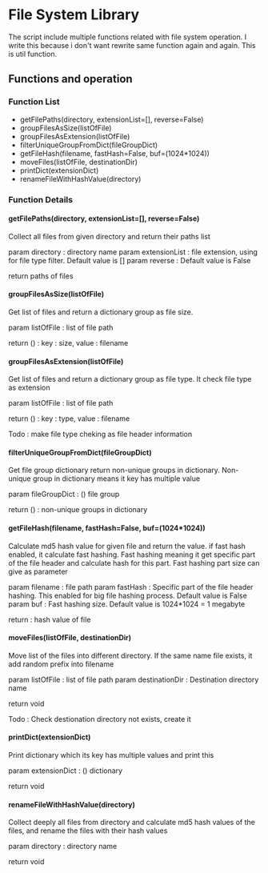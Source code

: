 # File System Library

The script include multiple functions related with file system operation. I write this because i don't want rewrite same function again and again. This is util function.

## Functions and operation
### Function List
* getFilePaths(directory, extensionList=[], reverse=False)
* groupFilesAsSize(listOfFile)
* groupFilesAsExtension(listOfFile)
* filterUniqueGroupFromDict(fileGroupDict)
* getFileHash(filename, fastHash=False, buf=(1024*1024))
* moveFiles(listOfFile, destinationDir)
* printDict(extensionDict)
* renameFileWithHashValue(directory)

### Function Details

#### getFilePaths(directory, extensionList=[], reverse=False)

Collect all files from given directory and return their paths list
 
param directory : <string> directory name
param extensionList : <string> file extension, using for file type filter. Default value is []
param reverse : <boolean> Default value is False

return <list> paths of files


#### groupFilesAsSize(listOfFile)
Get list of files and return a dictionary group as file size.
 
param listOfFile : <list> list of file path

return <dict> (<key><value>) : key : size, value : filename

#### groupFilesAsExtension(listOfFile)
Get list of files and return a dictionary group as file type. It check file type as extension

param listOfFile : <list> list of file path

return <dict> (<key><value>) : key : type, value : filename

Todo : make file type cheking as file header information

#### filterUniqueGroupFromDict(fileGroupDict)

Get file group dictionary return non-unique groups in dictionary. Non-unique group in dictionary means it key has multiple value

param fileGroupDict : <dict> (<key><value>) file group

return <dict> (<key><value>) : non-unique groups in dictionary

#### getFileHash(filename, fastHash=False, buf=(1024*1024))
Calculate md5 hash value for given file and return the value. if fast hash enabled, it calculate fast hashing. Fast hashing meaning it get specific part of the file header and calculate hash for this part. Fast hashing part size can give as parameter 

param filename : <string> file path
param fastHash : <boolean> Specific part of the file header hashing. This enabled for big file hashing process. Default value is False
param buf : <integer> Fast hashing size. Default value is 1024*1024 = 1 megabyte

return <string> : hash value of file

#### moveFiles(listOfFile, destinationDir)
Move list of the files into different directory. If the same name file exists, it add random prefix into filename

param listOfFile : <string list> list of file path
param destinationDir : <string> Destination directory name

return void

Todo : Check destionation directory not exists, create it

#### printDict(extensionDict)
Print dictionary which its key has multiple values and print this

param extensionDict : <dict> (<string><string list>) dictionary

return void

#### renameFileWithHashValue(directory)
Collect deeply all files from directory and calculate md5 hash values of the files, and rename the files with their hash values

param directory : <string> directory name

return void


